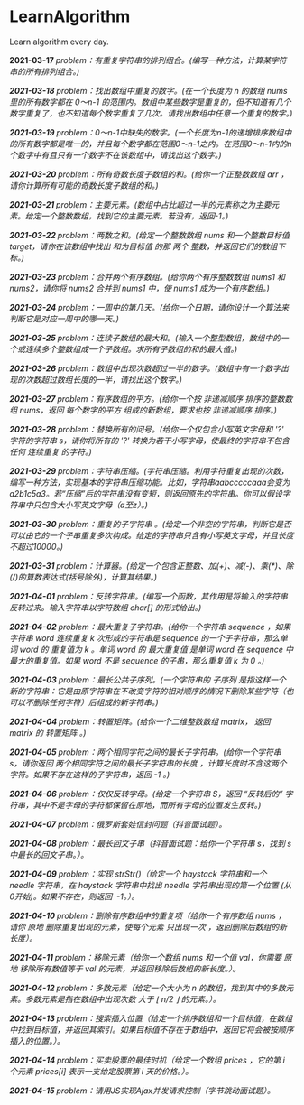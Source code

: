 # LearnAlgorithm
Learn algorithm every day.

<p><strong>2021-03-17 </strong><em>problem：有重复字符串的排列组合。</eem>(编写一种方法，计算某字符串的所有排列组合。)
</p>
<p><strong>2021-03-18 </strong><em>problem：找出数组中重复的数字。</em>(在一个长度为 n 的数组 nums 里的所有数字都在 0～n-1 的范围内。数组中某些数字是重复的，但不知道有几个数字重复了，也不知道每个数字重复了几次。请找出数组中任意一个重复的数字。)
</p>
<p><strong>2021-03-19 </strong><em>problem：0～n-1中缺失的数字。</em>(一个长度为n-1的递增排序数组中的所有数字都是唯一的，并且每个数字都在范围0～n-1之内。在范围0～n-1内的n个数字中有且只有一个数字不在该数组中，请找出这个数字。)
</p>
<p><strong>2021-03-20 </strong><em>problem：所有奇数长度子数组的和。</em>(给你一个正整数数组 arr ，请你计算所有可能的奇数长度子数组的和。)
</p>
<p><strong>2021-03-21 </strong><em>problem：主要元素。</em>(数组中占比超过一半的元素称之为主要元素。给定一个整数数组，找到它的主要元素。若没有，返回-1。)
</p>
<p><strong>2021-03-22 </strong><em>problem：两数之和。</stremong>(给定一个整数数组 nums 和一个整数目标值 target，请你在该数组中找出 和为目标值 的那 两个 整数，并返回它们的数组下标。)
</p>
<p><strong>2021-03-23 </strong><em>problem：合并两个有序数组。</em>(给你两个有序整数数组 nums1 和 nums2，请你将 nums2 合并到 nums1 中，使 nums1 成为一个有序数组。)
</p>    
<p><strong>2021-03-24 </strong><em>problem：一周中的第几天。</em>(给你一个日期，请你设计一个算法来判断它是对应一周中的哪一天。)
</p> 
<p><strong>2021-03-25 </strong><em>problem：连续子数组的最大和。</em>(输入一个整型数组，数组中的一个或连续多个整数组成一个子数组。求所有子数组的和的最大值。)
</p>  
<p><strong>2021-03-26 </strong><em>problem：数组中出现次数超过一半的数字。</em>(数组中有一个数字出现的次数超过数组长度的一半，请找出这个数字。)
</p>
<p><strong>2021-03-27 </strong><em>problem：有序数组的平方。</em>(给你一个按 非递减顺序 排序的整数数组 nums，返回 每个数字的平方 组成的新数组，要求也按 非递减顺序 排序。)
</p>
<p><strong>2021-03-28 </strong><em>problem：替换所有的问号。</em>(给你一个仅包含小写英文字母和 '?' 字符的字符串 s，请你将所有的 '?' 转换为若干小写字母，使最终的字符串不包含任何 连续重复 的字符。)
</p>
<p><strong>2021-03-29 </strong><em>problem：字符串压缩。</em>(字符串压缩。利用字符重复出现的次数，编写一种方法，实现基本的字符串压缩功能。比如，字符串aabcccccaaa会变为a2b1c5a3。若“压缩”后的字符串没有变短，则返回原先的字符串。你可以假设字符串中只包含大小写英文字母（a至z）。)
<p><strong>2021-03-30 </strong><em>problem：重复的子字符串
。</em>(给定一个非空的字符串，判断它是否可以由它的一个子串重复多次构成。给定的字符串只含有小写英文字母，并且长度不超过10000。)
</p>
<p><strong>2021-03-31 </strong><em>problem：计算器。</em>(给定一个包含正整数、加(+)、减(-)、乘(*)、除(/)的算数表达式(括号除外)，计算其结果。)
</p>
<p><strong>2021-04-01 </strong><em>problem：反转字符串。</em>(编写一个函数，其作用是将输入的字符串反转过来。输入字符串以字符数组 char[] 的形式给出。)
</p> 
<p><strong>2021-04-02 </strong><em>problem：最大重复子字符串。</em>(给你一个字符串 sequence ，如果字符串 word 连续重复 k 次形成的字符串是 sequence 的一个子字符串，那么单词 word 的 重复值为 k 。单词 word 的 最大重复值 是单词 word 在 sequence 中最大的重复值。如果 word 不是 sequence 的子串，那么重复值 k 为 0 。)
</p>
<p><strong>2021-04-03 </strong><em>problem：最长公共子序列。</em>(一个字符串的 子序列 是指这样一个新的字符串：它是由原字符串在不改变字符的相对顺序的情况下删除某些字符（也可以不删除任何字符）后组成的新字符串。)
</p>
<p><strong>2021-04-04 </strong><em>problem：转置矩阵。</em>(给你一个二维整数数组 matrix， 返回 matrix 的 转置矩阵 。)
</p>
<p><strong>2021-04-05 </strong><em>problem：两个相同字符之间的最长子字符串。</em>(给你一个字符串 s，请你返回 两个相同字符之间的最长子字符串的长度 ，计算长度时不含这两个字符。如果不存在这样的子字符串，返回 -1 。)
</p>
<p><strong>2021-04-06 </strong><em>problem：仅仅反转字母。</em>(给定一个字符串 S，返回 “反转后的” 字符串，其中不是字母的字符都保留在原地，而所有字母的位置发生反转。)
</p>
<p><strong>2021-04-07 </strong><em>problem：俄罗斯套娃信封问题（抖音面试题）。</em>
</p>
<p><strong>2021-04-08 </strong><em>problem：最长回文子串（抖音面试题：给你一个字符串 s，找到 s 中最长的回文子串。）。</em>
</p>
<p><strong>2021-04-09 </strong><em>problem：实现 strStr()（给定一个 haystack 字符串和一个 needle 字符串，在 haystack 字符串中找出 needle 字符串出现的第一个位置 (从0开始)。如果不存在，则返回  -1。）。</em>
</p>
<p><strong>2021-04-10 </strong><em>problem：删除有序数组中的重复项（给你一个有序数组 nums ，请你 原地 删除重复出现的元素，使每个元素 只出现一次 ，返回删除后数组的新长度）。</em>
</p>
<p><strong>2021-04-11 </strong><em>problem：移除元素（给你一个数组 nums 和一个值 val，你需要 原地 移除所有数值等于 val 的元素，并返回移除后数组的新长度。）。</em>
</p>
<p><strong>2021-04-12 </strong><em>problem：多数元素（给定一个大小为 n 的数组，找到其中的多数元素。多数元素是指在数组中出现次数 大于 ⌊ n/2 ⌋ 的元素。）。</em>
</p>
<p><strong>2021-04-13 </strong><em>problem：搜索插入位置（给定一个排序数组和一个目标值，在数组中找到目标值，并返回其索引。如果目标值不存在于数组中，返回它将会被按顺序插入的位置。）。</em>
</p> 
<p><strong>2021-04-14 </strong><em>problem：买卖股票的最佳时机（给定一个数组 prices ，它的第 i 个元素 prices[i] 表示一支给定股票第 i 天的价格。）。</em>
</p>
<p><strong>2021-04-15 </strong><em>problem：请用JS实现Ajax并发请求控制（字节跳动面试题）。</em>
</p>